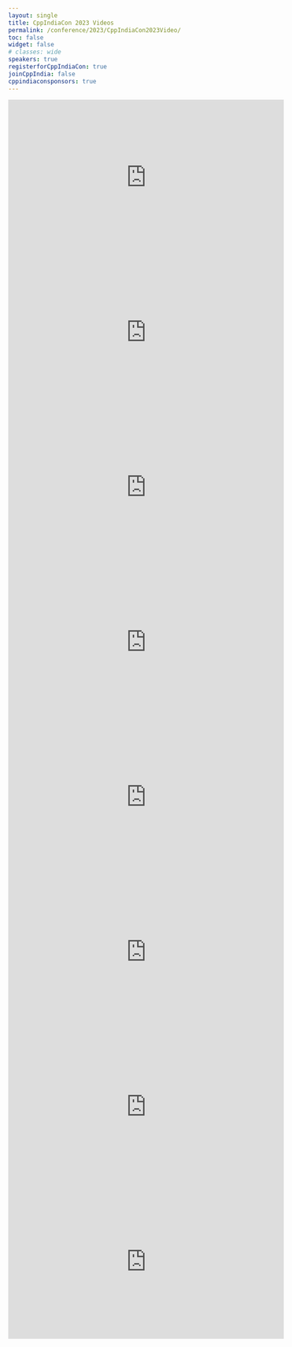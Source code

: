 ```yaml
---
layout: single
title: CppIndiaCon 2023 Videos
permalink: /conference/2023/CppIndiaCon2023Video/
toc: false
widget: false
# classes: wide
speakers: true
registerforCppIndiaCon: true
joinCppIndia: false
cppindiaconsponsors: true
---
```


<iframe width="560" height="315" src="https://www.youtube.com/embed/Y5trtb5TGpg" title="YouTube video player" frameborder="0" allow="accelerometer; autoplay; clipboard-write; encrypted-media; gyroscope; picture-in-picture" allowfullscreen></iframe>
<br>

<iframe width="560" height="315" src="https://www.youtube.com/embed/qKAssLqR2Wk" title="YouTube video player" frameborder="0" allow="accelerometer; autoplay; clipboard-write; encrypted-media; gyroscope; picture-in-picture" allowfullscreen></iframe>
<br>

<iframe width="560" height="315" src="https://www.youtube.com/embed/2Qi-wfMM-EA" title="YouTube video player" frameborder="0" allow="accelerometer; autoplay; clipboard-write; encrypted-media; gyroscope; picture-in-picture" allowfullscreen></iframe>
<br>

<iframe width="560" height="315" src="https://www.youtube.com/embed/MH-e1Js3sFE" title="YouTube video player" frameborder="0" allow="accelerometer; autoplay; clipboard-write; encrypted-media; gyroscope; picture-in-picture" allowfullscreen></iframe>
<br>

<iframe width="560" height="315" src="https://www.youtube.com/embed/gdLpHM2J7Gk" title="YouTube video player" frameborder="0" allow="accelerometer; autoplay; clipboard-write; encrypted-media; gyroscope; picture-in-picture" allowfullscreen></iframe>
<br>

<iframe width="560" height="315" src="https://www.youtube.com/embed/EuXOsim94dc" title="YouTube video player" frameborder="0" allow="accelerometer; autoplay; clipboard-write; encrypted-media; gyroscope; picture-in-picture" allowfullscreen></iframe>
<br>

<iframe width="560" height="315" src="https://www.youtube.com/embed/geU-gBxDSCA" title="YouTube video player" frameborder="0" allow="accelerometer; autoplay; clipboard-write; encrypted-media; gyroscope; picture-in-picture" allowfullscreen></iframe>
<br>

<iframe width="560" height="315" src="https://www.youtube.com/embed/imWFuiFCJ_4" title="YouTube video player" frameborder="0" allow="accelerometer; autoplay; clipboard-write; encrypted-media; gyroscope; picture-in-picture" allowfullscreen></iframe>
<br>